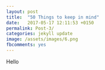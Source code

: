 ```yaml
---
layout: post
title:  "50 Things to keep in mind"
date:   2017-05-17 12:11:53 +0150
permalink: Post-3/
categories: jekyll update
image: /assets/images/6.png
fbcomments: yes
---
```


Hello